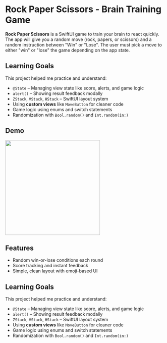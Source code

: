 # Rock Paper Scissors - Brain Training Game

**Rock Paper Scissors** is a SwiftUI game to train your brain to react quickly. The app will give you a random move (rock, papers, or scissors) and a random instruction between "Win" or "Lose". The user must pick a move to either "win" or "lose" the game depending on the app state.

## Learning Goals

This project helped me practice and understand:

- `@State` – Managing view state like score, alerts, and game logic
- `alert()` – Showing result feedback modally
- `ZStack`, `VStack`, `HStack` – SwiftUI layout system
- Using **custom views** like `MoveButton` for cleaner code
- Game logic using enums and switch statements
- Randomization with `Bool.random()` and `Int.random(in:)`

  
## Demo
<img src="./demo/demo.gif" width="300" />

## Features

- Random win-or-lose conditions each round
- Score tracking and instant feedback
- Simple, clean layout with emoji-based UI

## Learning Goals

This project helped me practice and understand:

- `@State` – Managing view state like score, alerts, and game logic
- `alert()` – Showing result feedback modally
- `ZStack`, `VStack`, `HStack` – SwiftUI layout system
- Using **custom views** like `MoveButton` for cleaner code
- Game logic using enums and switch statements
- Randomization with `Bool.random()` and `Int.random(in:)`
